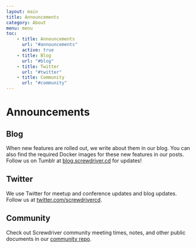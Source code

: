 ```yaml
---
layout: main
title: Announcements
category: About
menu: menu
toc:
    - title: Announcements
      url: "#announcements"
      active: true
    - title: Blog
      url: "#blog"
    - title: Twitter
      url: "#twitter"
    - title: Community
      url: "#community"
---
```

# Announcements

## Blog
When new features are rolled out, we write about them in our blog. You can also find the required Docker images for these new features in our posts. Follow us on Tumblr at [blog.screwdriver.cd](https://blog.screwdriver.cd) for updates!

## Twitter
We use Twitter for meetup and conference updates and blog updates. Follow us at [twitter.com/screwdrivercd](https://twitter.com/screwdrivercd).

## Community
Check out Screwdriver community meeting times, notes, and other public documents in our [community repo](https://github.com/screwdriver-cd/community).
